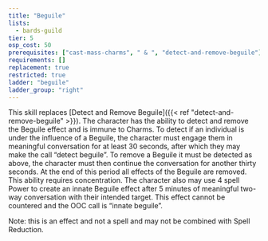 ```yaml
---
title: "Beguile"
lists:
  - bards-guild
tier: 5
osp_cost: 50
prerequisites: ["cast-mass-charms", " & ", "detect-and-remove-beguile"]
requirements: []
replacement: true
restricted: true
ladder: "beguile"
ladder_group: "right"
---
```


This skill replaces [Detect and Remove Beguile]({{< ref "detect-and-remove-beguile" >}}). The character has the ability to detect and remove the Beguile effect and is immune to Charms. To detect if an individual is under the influence of a Beguile, the character must engage them in meaningful conversation for at least 30 seconds, after which they may make the call “detect beguile”. To remove a Beguile it must be detected as above, the character must then continue the conversation for another thirty seconds. At the end of this period all effects of the Beguile are removed. This ability requires concentration. The character also may use 4 spell Power to create an innate Beguile effect after 5 minutes of meaningful two-way conversation with their intended target. This effect cannot be countered and the OOC call is “innate beguile”.

Note: this is an effect and not a spell and may not be combined with Spell Reduction.
